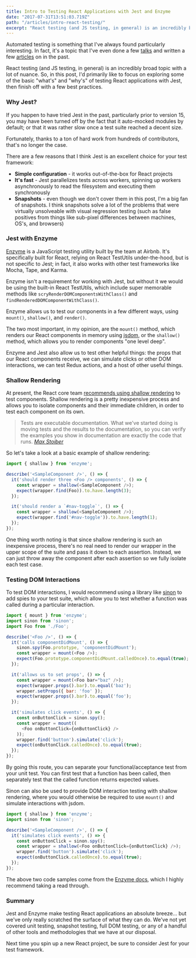 ```yaml
---
title: Intro to Testing React Applications with Jest and Enzyme
date: "2017-07-31T13:51:03.719Z"
path: "/articles/intro-react-testing/"
excerpt: "React testing (and JS testing, in general) is an incredibly broad topic with a lot of nuance. In this post, I primarily want to focus on exploring some of the basic what's and why's of, as well as a few best practices for, testing React applications."
---
```


Automated testing is something that I've always found particularly interesting. In fact, it's a topic that I've even done a few [talks](https://jonbellah.com/speaking/) and written a few [articles](https://css-tricks.com/visual-regression-testing-with-phantomcss/) on in the past.

React testing (and JS testing, in general) is an incredibly broad topic with a lot of nuance. So, in this post, I'd primarily like to focus on exploring some of the basic "what's" and "why's" of testing React applications with Jest, then finish off with a few best practices.

### Why Jest?

If you happen to have tried Jest in the past, particularly prior to version 15, you may have been turned off by the fact that it auto-mocked modules by default; or that it was rather slow once a test suite reached a decent size.

Fortunately, thanks to a ton of hard work from hundreds of contributors, that's no longer the case.

There are a few reasons that I think Jest is an excellent choice for your test framework:
- **Simple configuration** - it works out-of-the-box for React projects
- **It's fast** - Jest parallelizes tests across workers, spinning up workers asynchronously to read the filesystem and executing them synchronously
- **Snapshots** - even though we don't cover them in this post, I'm a big fan of snapshots. I think snapshots solve a lot of the problems that were virtually unsolveable with visual regression testing (such as false positives from things like sub-pixel differences between machines, OS's, and browsers)

### Jest with Enzyme

[Enzyme](http://airbnb.io/enzyme/) is a JavaScript testing utility built by the team at Airbnb. It's specifically built for React, relying on React TestUtils under-the-hood, but is not specific to Jest; in fact, it also works with other test frameworks like Mocha, Tape, and Karma.

Enzyme isn't a requirement for working with Jest, but without it we would be using the built-in React TestUtils, which include super memorable methods like `scryRenderDOMComponentsWithClass()` and `findRenderedDOMComponentWithClass()`.

Enzyme allows us to test our components in a few different ways, using `mount()`, `shallow()`, and `render()`.

The two most important, in my opinion, are the `mount()` method, which renders our React components in memory using [jsdom](https://github.com/tmpvar/jsdom), or the `shallow()` method, which allows you to render components "one level deep".

Enzyme and Jest also allow us to test other helpful things: the props that our React components receive, we can simulate clicks or other DOM interactions, we can test Redux actions, and a host of other useful things.

### Shallow Rendering

At present, the React core team [recommends using shallow rendering](https://discuss.reactjs.org/t/whats-the-prefered-way-to-test-react-js-components/26/2) to test components. Shallow rendering is a pretty inexpensive process and allows you to isolate components and their immediate children, in order to test each component on its own.

> Tests are executable documentation. What we've started doing is moving tests and the results to the documentation, so you can verify the examples you show in documentation are exactly the code that runs.
> <cite>[Max Stoiber](https://www.youtube.com/watch?v=59Ndb3YkLKA)</cite>

So let's take a look at a basic example of shallow rendering:

```js
import { shallow } from 'enzyme';

describe('<SampleComponent />', () => {
  it('should render three <Foo /> components', () => {
    const wrapper = shallow(<SampleComponent />);
    expect(wrapper.find(Foo)).to.have.length(3);
  });

  it('should render a `#nav-toggle`', () => {
    const wrapper = shallow(<SampleComponent />);
    expect(wrapper.find('#nav-toggle')).to.have.length(1);
  });
});
```

One thing worth noting is that since shallow rendering is such an inexpensive process, there's no real need to render our wrapper in the upper scope of the suite and pass it down to each assertion. Instead, we can just throw away the component after each assertion so we fully isolate each test case.

### Testing DOM Interactions

To test DOM interactions, I would recommend using a library like [sinon](http://sinonjs.org/) to add spies to your test suite, which allow you to test whether a function was called during a particular interaction. 

```js
import { mount } from 'enzyme';
import sinon from 'sinon';
import Foo from './Foo';

describe('<Foo />', () => {
  it('calls componentDidMount', () => {
    sinon.spy(Foo.prototype, 'componentDidMount');
    const wrapper = mount(<Foo />);
    expect(Foo.prototype.componentDidMount.calledOnce).to.equal(true);
  });

  it('allows us to set props', () => {
    const wrapper = mount(<Foo bar="baz" />);
    expect(wrapper.props().bar).to.equal('baz');
    wrapper.setProps({ bar: 'foo' });
    expect(wrapper.props().bar).to.equal('foo');
  });

  it('simulates click events', () => {
    const onButtonClick = sinon.spy();
    const wrapper = mount((
      <Foo onButtonClick={onButtonClick} />
    ));
    wrapper.find('button').simulate('click');
    expect(onButtonClick.calledOnce).to.equal(true);
  });
});
```

By going this route, you can separate your functional/acceptance test from your unit test. You can first test that a function has been called, then separately test that the called function returns expected values.

Sinon can also be used to provide DOM interaction testing with shallow rendering, where you would otherwise be required to use `mount()` and simulate interactions with jsdom.

```js
import { shallow } from 'enzyme';
import sinon from 'sinon';

describe('<SampleComponent />', () => {
  it('simulates click events', () => {
    const onButtonClick = sinon.spy();
    const wrapper = shallow(<Foo onButtonClick={onButtonClick} />);
    wrapper.find('button').simulate('click');
    expect(onButtonClick.calledOnce).to.equal(true);
  });
});
```

The above two code samples come from the [Enzyme docs](https://github.com/airbnb/enzyme), which I highly recommend taking a read through.

### Summary

Jest and Enzyme make testing React applications an absolute breeze... but we've only really scratched the surface of what they can do. We've not yet covered unit testing, snapshot testing, full DOM testing, or any of a handful of other tools and methodologies that we have at our disposal.

Next time you spin up a new React project, be sure to consider Jest for your test framework.
